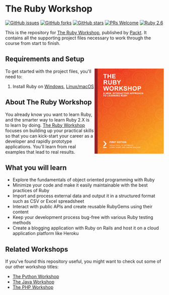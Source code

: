 # The Ruby Workshop
[![GitHub issues](https://img.shields.io/github/issues/PacktWorkshops/The-Ruby-Workshop.svg)](https://github.com/PacktWorkshops/The-Ruby-Workshop/issues)
[![GitHub forks](https://img.shields.io/github/forks/PacktWorkshops/The-Ruby-Workshop.svg)](https://github.com/PacktWorkshops/The-Ruby-Workshop/network)
[![GitHub stars](https://img.shields.io/github/stars/PacktWorkshops/The-Ruby-Workshop.svg)](https://github.com/PacktWorkshops/The-Ruby-Workshop/stargazers)
[![PRs Welcome](https://img.shields.io/badge/PRs-welcome-brightgreen.svg)](https://github.com/PacktWorkshops/The-Ruby-Workshop/pulls)
[![Ruby 2.6](https://img.shields.io/badge/Ruby-2.6-blue.svg)](https://rubyinstaller.org/)

This is the repository for [The Ruby Workshop](https://courses.packtpub.com/courses/ruby?utm_source=github&utm_medium=repository&utm_campaign=9781838642365&utm_term=Ruby&utm_content=The%20Ruby%20Workshop), published by [Packt](https://www.packtpub.com/?utm_source=github). It contains all the supporting project files necessary to work through the course from start to finish.

## Requirements and Setup
<a href="https://courses.packtpub.com/courses/ruby?utm_source=github&utm_medium=repository&utm_campaign=9781838642365&utm_term=Ruby&utm_content=The%20Ruby%20Workshop"><img src="https://github.com/PacktWorkshops/Workshop-Covers/blob/master/The%20Ruby%20Workshop.jpg" alt="The Ruby Workshop" height="270px" width="220px" align="right" this.target="_blank"></a>

To get started with the project files, you'll need to:
1. Install Ruby on [Windows](https://rubyinstaller.org/), [Linux/macOS](http://rvm.io/)

## About The Ruby Workshop
You already know you want to learn Ruby, and the smarter way to learn Ruby 2.X is to learn by doing. [The Ruby Workshop](https://courses.packtpub.com/courses/ruby?utm_source=github&utm_medium=repository&utm_campaign=9781838642365&utm_term=Ruby&utm_content=The%20Ruby%20Workshop) focuses on building up your practical skills so that you can kick-start your career as a developer and rapidly prototype applications. You'll learn from real examples that lead to real results.

## What you will learn
* Explore the fundamentals of object oriented programming with Ruby 
* Minimize your code and make it easily maintainable with the best practices of Ruby 
* Import and process external data and output it in a structured format such as CSV or Excel spreadsheet 
* Interact with public APIs and create reusable RubyGems using their content  
* Keep your development process bug-free with various Ruby testing methods 
* Create a blogging application with Ruby on Rails and host it on a cloud application platform like Heroku  

## Related Workshops
If you've found this repository useful, you might want to check out some of our other workshop titles:
* [The Python Workshop](https://courses.packtpub.com/courses/python?utm_source=github&utm_medium=repository&utm_campaign=9781839218859&utm_term=Python&utm_content=The%20Python%20Workshop)
* [The Java Workshop](https://courses.packtpub.com/courses/java?utm_source=github&utm_medium=repository&utm_campaign=9781838986698&utm_term=Java&utm_content=The%20Java%20Workshop)
* [The PHP Workshop](https://courses.packtpub.com/courses/php?utm_source=github&utm_medium=repository&utm_campaign=9781838648916&utm_term=PHP&utm_content=The%20PHP%20Workshop)

